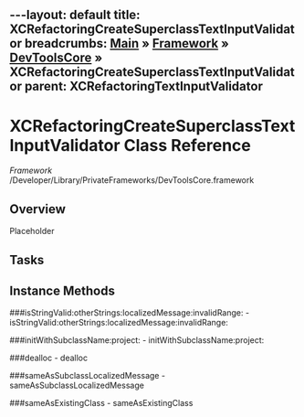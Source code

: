 ---layout: default
title: XCRefactoringCreateSuperclassTextInputValidator
breadcrumbs: <a href="/index.html">Main</a> &raquo; <a href="/Frameworks.html">Framework</a> &raquo; <a href="/Frameworks/DevToolsCore.html">DevToolsCore</a> &raquo; XCRefactoringCreateSuperclassTextInputValidator
parent: XCRefactoringTextInputValidator 
---
# XCRefactoringCreateSuperclassTextInputValidator Class Reference

*Framework* /Developer/Library/PrivateFrameworks/DevToolsCore.framework

## Overview

Placeholder

## Tasks

## Instance Methods

<a name="-isStringValid:otherStrings:localizedMessage:invalidRange:"></a>
###isStringValid:otherStrings:localizedMessage:invalidRange:
    - isStringValid:otherStrings:localizedMessage:invalidRange:

<a name="-initWithSubclassName:project:"></a>
###initWithSubclassName:project:
    - initWithSubclassName:project:

<a name="-dealloc"></a>
###dealloc
    - dealloc

<a name="-sameAsSubclassLocalizedMessage"></a>
###sameAsSubclassLocalizedMessage
    - sameAsSubclassLocalizedMessage

<a name="-sameAsExistingClass"></a>
###sameAsExistingClass
    - sameAsExistingClass

